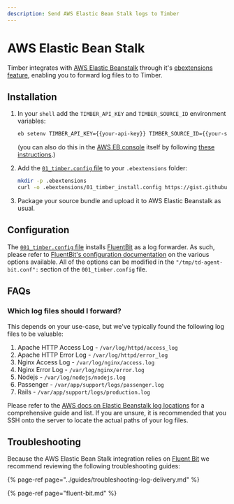 ```yaml
---
description: Send AWS Elastic Bean Stalk logs to Timber
---
```


# AWS Elastic Bean Stalk

Timber integrates with [AWS Elastic Beanstalk](https://aws.amazon.com/elasticbeanstalk/) through it's [ebextensions feature](https://docs.aws.amazon.com/elasticbeanstalk/latest/dg/ebextensions.html), enabling you to forward log files to to Timber.

## Installation

1. In your `shell` add the `TIMBER_API_KEY` and `TIMBER_SOURCE_ID` environment variables:  


   ```bash
   eb setenv TIMBER_API_KEY={{your-api-key}} TIMBER_SOURCE_ID={{your-source-id}}
   ```

   \(you can also do this in the [AWS EB console](https://console.aws.amazon.com/elasticbeanstalk) itself by following [these instructions](https://docs.aws.amazon.com/elasticbeanstalk/latest/dg/environments-cfg-softwaresettings.html#environments-cfg-softwaresettings-console).\)

2. Add the [`01_timber.config` file](https://gist.github.com/binarylogic/26f97f4ef3589bdbdd14e65fd4c002a8) to your `.ebextensions` folder:  


   ```bash
   mkdir -p .ebextensions
   curl -o .ebextensions/01_timber_install.config https://gist.githubusercontent.com/binarylogic/26f97f4ef3589bdbdd14e65fd4c002a8/raw/ca9ab56fcc18c62d9e1ba22964e6e3e0c0f6915a/001_timber.config
   ```

3. Package your source bundle and upload it to AWS Elastic Beanstalk as usual.

## Configuration

The [`001_timber.config` file](https://gist.github.com/binarylogic/26f97f4ef3589bdbdd14e65fd4c002a8) installs [FluentBit](http://fluentbit.org/) as a log forwarder. As such, please refer to [FluentBit's configuration documentation](https://docs.fluentbit.io/manual/configuration) on the various options available. All of the options can be modified in the `"/tmp/td-agent-bit.conf":` section of the `001_timber.config` file.

## FAQs

### Which log files should I forward?

This depends on your use-case, but we've typically found the following log files to be valuable:

1. Apache HTTP Access Log - `/var/log/httpd/access_log`
2. Apache HTTP Error Log - `/var/log/httpd/error_log`
3. Nginx Access Log - `/var/log/nginx/access.log`
4. Nginx Error Log - `/var/log/nginx/error.log`
5. Nodejs - `/var/log/nodejs/nodejs.log`
6. Passenger - `/var/app/support/logs/passenger.log`
7. Rails - `/var/app/support/logs/production.log`

Please refer to the [AWS docs on Elastic Beanstalk log locations](http://docs.aws.amazon.com/elasticbeanstalk/latest/dg/using-features.logging.html#health-logs-instancelocation) for a comprehensive guide and list. If you are unsure, it is recommended that you SSH onto the server to locate the actual paths of your log files.

## Troubleshooting

Because the AWS Elastic Bean Stalk integration relies on [Fluent Bit](fluent-bit.md) we recommend reviewing the following troubleshooting guides:

{% page-ref page="../guides/troubleshooting-log-delivery.md" %}

{% page-ref page="fluent-bit.md" %}


